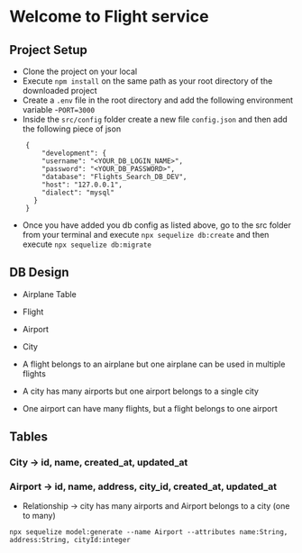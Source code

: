 # Welcome to Flight service

## Project Setup
- Clone the project on your local
- Execute `npm install` on the same path as your root    directory of the downloaded project
- Create a `.env` file in the root directory and add the following environment variable
    -`PORT=3000`
- Inside the `src/config` folder create a new file `config.json` and then add the following piece of json
```
    {
        "development": {
        "username": "<YOUR_DB_LOGIN_NAME>",
        "password": "<YOUR_DB_PASSWORD>",
        "database": "Flights_Search_DB_DEV",            
        "host": "127.0.0.1",
        "dialect": "mysql"
      }
    }
```
- Once you have added you db config as listed above, go to the src folder from your terminal and execute `npx sequelize db:create`
and then execute
`npx sequelize db:migrate`

## DB Design

- Airplane Table
- Flight
- Airport
- City

- A flight belongs to an airplane but one airplane can be used in multiple flights
- A city has many airports but one airport belongs to a single city 
- One airport can have many flights, but a flight belongs to one airport


## Tables
### City -> id, name, created_at, updated_at
### Airport -> id, name, address, city_id, created_at, updated_at
        
- Relationship -> city has many airports and Airport belongs to a city (one to many)


`npx sequelize model:generate --name Airport --attributes name:String, address:String, cityId:integer` 